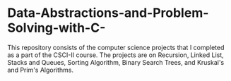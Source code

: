 # Data-Abstractions-and-Problem-Solving-with-C-
This repository consists of the computer science projects that I completed as a part of the CSCI-II course. The projects are on Recursion, Linked List, Stacks and Queues, Sorting Algorithm, Binary Search Trees, and Kruskal's and Prim's Algorithms.
